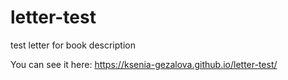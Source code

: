 # letter-test
test letter for book description

You can see it here: https://ksenia-gezalova.github.io/letter-test/
